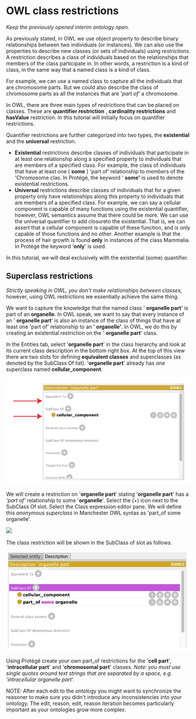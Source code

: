 # OWL class restrictions

_Keep the previously opened interim ontology open_.

As previously stated, in OWL we use object property to describe binary relationships between two individuals (or instances). We can also use the properties to describe new classes (or sets of individuals) using _restrictions_. A restriction describes a class of individuals based on the relationships that members of the class participate in. In other words, a restriction is a kind of class, in the same way that a named class is a kind of class.

For example, we can use a named class to capture all the individuals that are chromosome parts. But we could also describe the class of chromosome parts as all the instances that are '_part of'_ a chromosome.

In OWL, there are three main types of restrictions that can be placed on classes. These are **quantifier restriction** , **cardinality restrictions** and **hasValue** restriction. In this tutorial will initially focus on quantifier restrictions.

Quantifier restrictions are further categorized into two types, the **existential** and the **universal** restriction.

- **Existential** restrictions describe classes of individuals that participate in at least one relationship along a specified property to individuals that are members of a specified class. For example, the class of individuals that have at least one ( **some** ) 'part of' relationship to members of the 'Chromosome clas. In Protégé, the keyword ' **some'** is used to denote existential restrictions.
- **Universal** restrictions describe classes of individuals that for a given property only have relationships along this property to individuals that are members of a specified class. For example, we can say a cellular component is capable of many functions using the existential quantifier, however, OWL semantics assume that there could be more. We can use the universal quantifier to add closureto the existential. That is, we can assert that a cellular component is capable of these function, and is only capable of those functions and no other. Another example is that the process of hair growth is found **only** in instances of the class Mammalia. In Protégé the keyword '**only**' is used.

In this tutorial, we will deal exclusively with the existential (some) quantifier.

## Superclass restrictions

_Strictly speaking in OWL, you don't make relationships between classes_, however, using OWL restrictions we essentially achieve the same thing.

We want to capture the knowledge that the named class ' **organelle part**' is part of an **organelle**. In OWL speak, we want to say that every instance of an ' **organelle part**' is also an instance of the class of things that have at least one 'part of' relationship to an ' **organelle'**. In OWL, we do this by creating an existential restriction on the ' **organelle part**' class.

In the Entities tab, select '**organelle part**' in the class hierarchy and look at its current class description in the bottom right box. At the top of this view there are two slots for defining **equivalent classes** and superclasses (as denoted by the SubClass Of list). '**organelle part**' already has one superclass named **cellular\_component**.

![](./media/Figure51.png)

We will create a restriction on '**organelle part**' stating '**organelle part**' has a _'part of'_ relationship to some '**organelle**'. Select the (+) icon next to the SubClass Of slot. Select the Class expression editor pane.  We will define this _anonymous superclass_ in Manchester OWL syntax as 'part\_of some organelle'.

![](./media/Figure52.png)

The class restriction will be shown in the SubClass of slot as follows.

![](./media/Figure53.png)

Using Protégé create your own part\_of restrictions for the '**cell part**', '**intracellular part**' and '**chromosomal part**' classes. _Note: you must use single quotes around text strings that are separated by a space, e.g. 'intracellular organelle part'._

NOTE: After each edit to the ontology you might want to synchronize the reasoner to make sure you didn't introduce any inconsistencies into your ontology. The edit, reason, edit, reason iteration becomes particularly important as your ontologies grow more complex.
